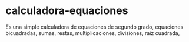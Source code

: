 # calculadora-equaciones
Es una simple calculadora de equaciones de segundo grado, equaciones bicuadradas, sumas, restas, multiplicaciones, divisiones, raiz cuadrada, 
